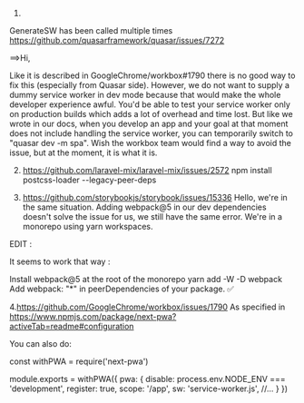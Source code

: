 1.
GenerateSW has been called multiple times 
https://github.com/quasarframework/quasar/issues/7272

==>Hi,

Like it is described in GoogleChrome/workbox#1790 there is no good way to fix this (especially from Quasar side). However, we do not want to supply a dummy service worker in dev mode because that would make the whole developer experience awful. You'd be able to test your service worker only on production builds which adds a lot of overhead and time lost. But like we wrote in our docs, when you develop an app and your goal at that moment does not include handling the service worker, you can temporarily switch to "quasar dev -m spa". Wish the workbox team would find a way to avoid the issue, but at the moment, it is what it is.

2. https://github.com/laravel-mix/laravel-mix/issues/2572
npm install  postcss-loader --legacy-peer-deps


3. https://github.com/storybookjs/storybook/issues/15336
Hello, we're in the same situation.
Adding webpack@5 in our dev dependencies doesn't solve the issue for us, we still have the same error.
We're in a monorepo using yarn workspaces.

EDIT :

It seems to work that way :

Install webpack@5 at the root of the monorepo yarn add -W -D webpack
Add webpack: "*" in peerDependencies of your package.
✅


4.https://github.com/GoogleChrome/workbox/issues/1790
As specified in https://www.npmjs.com/package/next-pwa?activeTab=readme#configuration

You can also do:

const withPWA = require('next-pwa')
 
module.exports = withPWA({
  pwa: {
    disable: process.env.NODE_ENV === 'development',
    register: true,
    scope: '/app',
    sw: 'service-worker.js',
    //...
  }
})